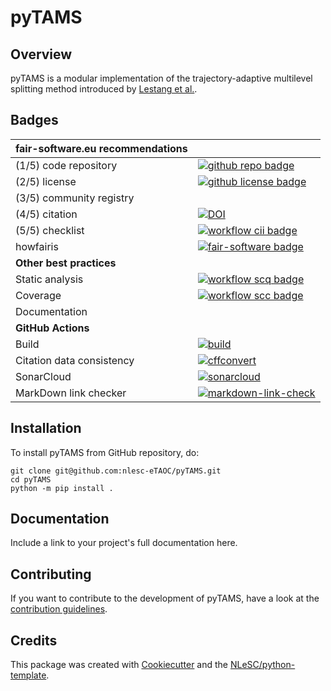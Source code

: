 # pyTAMS

## Overview

pyTAMS is a modular implementation of the trajectory-adaptive multilevel splitting method
introduced by [Lestang et al.](https://doi.org/10.1088/1742-5468/aab856).

## Badges

| fair-software.eu recommendations | |
| :-- | :--  |
| (1/5) code repository              | [![github repo badge](https://img.shields.io/badge/github-repo-000.svg?logo=github&labelColor=gray&color=blue)](https://github.com/nlesc-eTAOC/pyTAMS) |
| (2/5) license                      | [![github license badge](https://img.shields.io/github/license/nlesc-eTAOC/pyTAMS)](https://github.com/nlesc-eTAOC/pyTAMS) |
| (3/5) community registry           | |
| (4/5) citation                     | [![DOI](https://zenodo.org/badge/707169096.svg)](https://zenodo.org/doi/10.5281/zenodo.10057843) |
| (5/5) checklist                    | [![workflow cii badge](https://bestpractices.coreinfrastructure.org/projects/<replace-with-created-project-identifier>/badge)](https://bestpractices.coreinfrastructure.org/projects/<replace-with-created-project-identifier>) |
| howfairis                          | [![fair-software badge](https://img.shields.io/badge/fair--software.eu-%E2%97%8F%20%20%E2%97%8F%20%20%E2%97%8F%20%20%E2%97%8F%20%20%E2%97%8B-yellow)](https://fair-software.eu) |
| **Other best practices**           | &nbsp; |
| Static analysis                    | [![workflow scq badge](https://sonarcloud.io/api/project_badges/measure?project=nlesc-eTAOC_pyTAMS&metric=alert_status)](https://sonarcloud.io/dashboard?id=nlesc-eTAOC_pyTAMS) |
| Coverage                           | [![workflow scc badge](https://sonarcloud.io/api/project_badges/measure?project=nlesc-eTAOC_pyTAMS&metric=coverage)](https://sonarcloud.io/dashboard?id=nlesc-eTAOC_pyTAMS) |
| Documentation                      | |
| **GitHub Actions**                 | &nbsp; |
| Build                              | [![build](https://github.com/nlesc-eTAOC/pyTAMS/actions/workflows/build.yml/badge.svg)](https://github.com/nlesc-eTAOC/pyTAMS/actions/workflows/build.yml) |
| Citation data consistency          | [![cffconvert](https://github.com/nlesc-eTAOC/pyTAMS/actions/workflows/cffconvert.yml/badge.svg)](https://github.com/nlesc-eTAOC/pyTAMS/actions/workflows/cffconvert.yml) |
| SonarCloud                         | [![sonarcloud](https://github.com/nlesc-eTAOC/pyTAMS/actions/workflows/sonarcloud.yml/badge.svg)](https://github.com/nlesc-eTAOC/pyTAMS/actions/workflows/sonarcloud.yml) |
| MarkDown link checker              | [![markdown-link-check](https://github.com/nlesc-eTAOC/pyTAMS/actions/workflows/markdown-link-check.yml/badge.svg)](https://github.com/nlesc-eTAOC/pyTAMS/actions/workflows/markdown-link-check.yml) |

## Installation

To install pyTAMS from GitHub repository, do:

```console
git clone git@github.com:nlesc-eTAOC/pyTAMS.git
cd pyTAMS
python -m pip install .
```

## Documentation

Include a link to your project's full documentation here.

## Contributing

If you want to contribute to the development of pyTAMS,
have a look at the [contribution guidelines](CONTRIBUTING.md).

## Credits

This package was created with [Cookiecutter](https://github.com/audreyr/cookiecutter) and the [NLeSC/python-template](https://github.com/NLeSC/python-template).
